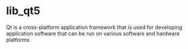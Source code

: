 # lib_qt5
Qt is a cross-platform application framework that is used for developing application software that can be run on various software and hardware platforms

